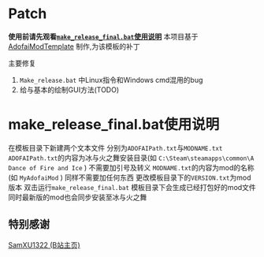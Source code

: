 # Patch
**使用前请先观看[`make_release_final.bat`使用说明](https://github.com/daicx0904/ADOFAI_Mod_Patch/?tab=readme-ov-file#make_release_final.bat使用说明)**
本项目基于 [AdofaiModTemplate](https://github.com/PizzaLovers007/AdofaiModTemplate) 制作,为该模板的补丁

主要修复
1. `Make_release.bat` 中Linux指令和Windows cmd混用的bug
2. 给与基本的绘制GUI方法(TODO)

# make_release_final.bat使用说明
在模板目录下新建两个文本文件 分别为`ADOFAIPath.txt`与`MODNAME.txt`
`ADOFAIPath.txt`的内容为冰与火之舞安装目录(如 `C:\Steam\steamapps\common\A Dance of Fire and Ice` ) 不需要加引号及转义
`MODNAME.txt`的内容为mod的名称(如 `MyAdofaiMod` ) 同样不需要加任何东西
更改模板目录下的`VERSION.txt`为mod版本
双击运行`make_release_final.bat`
模板目录下会生成已经打包好的mod文件 同时最新版的mod也会同步安装至冰与火之舞

## 特别感谢
[SamXU1322 (B站主页)](https://space.bilibili.com/512479134)
